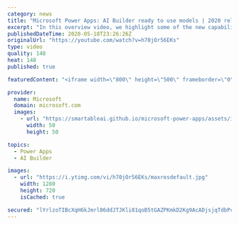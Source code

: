```yaml
---
category: news
title: "Microsoft Power Apps: AI Builder ready to use models | 2020 release wave 1 overview"
excerpt: "In this overview video, we highlight some of the new capabilities included in the latest update to Microsoft Power Apps, AI Builder ready to use models.     Here are the capabilities covered:   • Entity extraction helps you by identifying and extracting people, dates, places, locations, etc. from text"
publishedDateTime: 2020-05-18T23:26:26Z
originalUrl: "https://youtube.com/watch?v=h70jOr56EKs"
type: video
quality: 148
heat: 148
published: true

featuredContent: "<iframe width=\"800\" height=\"500\" frameborder=\"0\" src=\"https://www.youtube.com/embed/h70jOr56EKs\" allow=\"accelerometer; autoplay; encrypted-media; gyroscope; picture-in-picture\" allowfullscreen></iframe>"

provider:
  name: Microsoft
  domain: microsoft.com
  images:
    - url: "https://smartableai.github.io/microsoft-power-apps/assets/images/organizations/microsoft.com-50x50.jpg"
      width: 50
      height: 50

topics:
  - Power Apps
  - AI Builder

images:
  - url: "https://i.ytimg.com/vi/h70jOr56EKs/maxresdefault.jpg"
    width: 1280
    height: 720
    isCached: true

secured: "lYrlzoTIBcXqH6kJmrl86ddJTJKli81qoB5tGAZPKmkD2Kg9AcADjsjqTdbPcxyU+HjPd8Wfr8b00c8zMaQHK7ppQS4SIPxCS1Sc1yq3yNI4svI7YPmKfCeXjui5xsebqe/Zp/Qw7KUbCSV0Co921fb7eSU5BG29HRgw2JkW8yapsIQkCleUsysqqOAMdGNXsV74zt4hAQ1MSf/yOAkqLjALNLHFWECe+bos7cZh9Km2jaz+dnQTkF8LK0Z/twkU7yIxO7UU9qAX70Qm91bFaYw1+jsqc46kmUHgho0bZKZlCEZqxzOGFVkUsKTpkYWyJsReTgI1vGCMtkpY/KaUn+eCHRlaxwRIw2v/w2JZZxjYoF3pAKgK1hvlsYon7GY+qn4uY7YSSGCuHiRjcN+4+a5D+WoYGcHAtola/p+mJkJgWvRhpfNbjcIuXEeKZUpy;M52BBm+0UkBmeUCQlLsXZQ=="
---
```



